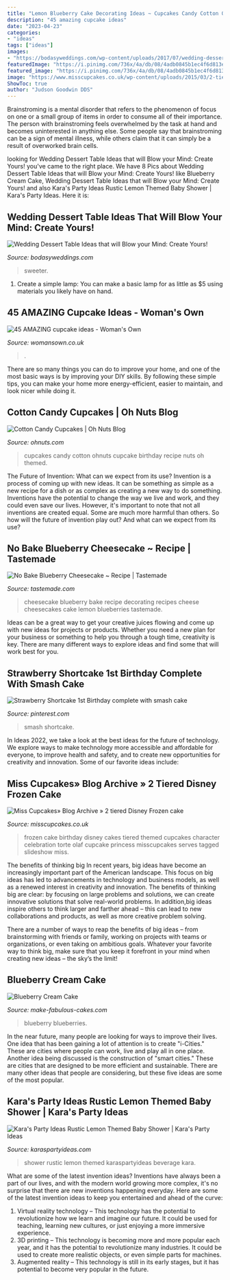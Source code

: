 ```yaml
---
title: "Lemon Blueberry Cake Decorating Ideas ~ Cupcakes Candy Cotton Ohnuts Cupcake Birthday Recipe Nuts Oh Themed"
description: "45 amazing cupcake ideas"
date: "2023-04-23"
categories:
- "ideas"
tags: ["ideas"]
images:
- "https://bodasyweddings.com/wp-content/uploads/2017/07/wedding-dessert-table-ideas.jpg"
featuredImage: "https://i.pinimg.com/736x/4a/db/08/4adb0845b1ec4f6d813e841784969054.jpg"
featured_image: "https://i.pinimg.com/736x/4a/db/08/4adb0845b1ec4f6d813e841784969054.jpg"
image: "https://www.misscupcakes.co.uk/wp-content/uploads/2015/03/2-tiered-disney-Frozen-birthday-cake.jpg"
ShowToc: true
author: "Judson Goodwin DDS"
---
```



Brainstroming is a mental disorder that refers to the phenomenon of focus on one or a small group of items in order to consume all of their importance. The person with brainstroming feels overwhelmed by the task at hand and becomes uninterested in anything else. Some people say that brainstroming can be a sign of mental illness, while others claim that it can simply be a result of overworked brain cells.

	

		
looking for Wedding Dessert Table Ideas that will Blow your Mind: Create Yours! you've came to the right place. We have 8 Pics about Wedding Dessert Table Ideas that will Blow your Mind: Create Yours! like Blueberry Cream Cake, Wedding Dessert Table Ideas that will Blow your Mind: Create Yours! and also Kara&#039;s Party Ideas Rustic Lemon Themed Baby Shower | Kara&#039;s Party Ideas. Here it is:
		
    
## Wedding Dessert Table Ideas That Will Blow Your Mind: Create Yours!

<img loading=lazy src="https://bodasyweddings.com/wp-content/uploads/2017/07/wedding-dessert-table-ideas.jpg" onerror="this.onerror=null;this.src='https://tse3.mm.bing.net/th?id=OIP.OP4QB8WMlQjGFC_dCzLObQHaJ4&amp;pid=15.1';" alt="Wedding Dessert Table Ideas that will Blow your Mind: Create Yours!">

_Source: bodasyweddings.com_

>sweeter. 

	

1. Create a simple lamp: You can make a basic lamp for as little as $5 using materials you likely have on hand.

    
## 45 AMAZING Cupcake Ideas - Woman&#039;s Own

<img loading=lazy src="https://keyassets-p2.timeincuk.net/wp/prod/wp-content/uploads/sites/32/2016/06/flower-pot-cupcakes.jpg" onerror="this.onerror=null;this.src='https://tse1.mm.bing.net/th?id=OIP.1ox2fUsH_cnMaZiBCBmgGQHaLH&amp;pid=15.1';" alt="45 AMAZING cupcake ideas - Woman&#039;s Own">

_Source: womansown.co.uk_

>. 

	

There are so many things you can do to improve your home, and one of the most basic ways is by improving your DIY skills. By following these simple tips, you can make your home more energy-efficient, easier to maintain, and look nicer while doing it.

    
## Cotton Candy Cupcakes | Oh Nuts Blog

<img loading=lazy src="https://www.ohnuts.com/wpnutblog/wp-content/uploads/2014/09/cotton-candy-cupcakes-1.jpg" onerror="this.onerror=null;this.src='https://tse4.mm.bing.net/th?id=OIP.AaDqI44HWGsroBIlUeG3QgHaK_&amp;pid=15.1';" alt="Cotton Candy Cupcakes | Oh Nuts Blog">

_Source: ohnuts.com_

>cupcakes candy cotton ohnuts cupcake birthday recipe nuts oh themed. 

	

The Future of Invention: What can we expect from its use?
Invention is a process of coming up with new ideas. It can be something as simple as a new recipe for a dish or as complex as creating a new way to do something. Inventions have the potential to change the way we live and work, and they could even save our lives. However, it's important to note that not all inventions are created equal. Some are much more harmful than others. So how will the future of invention play out? And what can we expect from its use?

    
## No Bake Blueberry Cheesecake ~ Recipe | Tastemade

<img loading=lazy src="https://images.contentful.com/pxqrocxwsjcc/1C9CIpHKvK2si2sA04uwYU/16e5d6964ce5a7889a0aa4ec2025b780/Screen_Shot_2016-02-18_at_2.20.14_PM.png?w=960&amp;fl=progressive&amp;fm=jpg" onerror="this.onerror=null;this.src='https://tse2.mm.bing.net/th?id=OIP.B9gSwn5IyxQERV48uQsNHAHaHX&amp;pid=15.1';" alt="No Bake Blueberry Cheesecake ~ Recipe | Tastemade">

_Source: tastemade.com_

>cheesecake blueberry bake recipe decorating recipes cheese cheesecakes cake lemon blueberries tastemade. 

	

Ideas can be a great way to get your creative juices flowing and come up with new ideas for projects or products. Whether you need a new plan for your business or something to help you through a tough time, creativity is key. There are many different ways to explore ideas and find some that will work best for you.

    
## Strawberry Shortcake 1st Birthday Complete With Smash Cake

<img loading=lazy src="https://i.pinimg.com/736x/4a/db/08/4adb0845b1ec4f6d813e841784969054.jpg" onerror="this.onerror=null;this.src='https://tse2.mm.bing.net/th?id=OIP.DnMa9f5b_Vd9J6kO2KfN4gHaJ3&amp;pid=15.1';" alt="Strawberry Shortcake 1st Birthday complete with smash cake">

_Source: pinterest.com_

>smash shortcake. 

	

In Ideas 2022, we take a look at the best ideas for the future of technology. We explore ways to make technology more accessible and affordable for everyone, to improve health and safety, and to create new opportunities for creativity and innovation. Some of our favorite ideas include: 

    
## Miss Cupcakes» Blog Archive » 2 Tiered Disney Frozen Cake

<img loading=lazy src="https://www.misscupcakes.co.uk/wp-content/uploads/2015/03/2-tiered-disney-Frozen-birthday-cake.jpg" onerror="this.onerror=null;this.src='https://tse4.mm.bing.net/th?id=OIP.RjhfA6UTnEVn99sxGO7W6gHaKy&amp;pid=15.1';" alt="Miss Cupcakes» Blog Archive » 2 tiered Disney Frozen cake">

_Source: misscupcakes.co.uk_

>frozen cake birthday disney cakes tiered themed cupcakes character celebration torte olaf cupcake princess misscupcakes serves tagged slideshow miss. 

	

The benefits of thinking big
In recent years, big ideas have become an increasingly important part of the American landscape. This focus on big ideas has led to advancements in technology and business models, as well as a renewed interest in creativity and innovation.
The benefits of thinking big are clear: by focusing on large problems and solutions, we can create innovative solutions that solve real-world problems. In addition,big ideas inspire others to think larger and farther ahead – this can lead to new collaborations and products, as well as more creative problem solving.

There are a number of ways to reap the benefits of big ideas – from brainstorming with friends or family, working on projects with teams or organizations, or even taking on ambitious goals. Whatever your favorite way to think big, make sure that you keep it forefront in your mind when creating new ideas – the sky’s the limit!

    
## Blueberry Cream Cake

<img loading=lazy src="https://www.make-fabulous-cakes.com/images/Blueberry-cream-cake.jpg" onerror="this.onerror=null;this.src='https://tse1.mm.bing.net/th?id=OIP.sFsEXROB3Brd2IaxR6loigHaLH&amp;pid=15.1';" alt="Blueberry Cream Cake">

_Source: make-fabulous-cakes.com_

>blueberry blueberries. 

	

In the near future, many people are looking for ways to improve their lives. One idea that has been gaining a lot of attention is to create "i-Cities." These are cities where people can work, live and play all in one place. Another idea being discussed is the construction of "smart cities." These are cities that are designed to be more efficient and sustainable. There are many other ideas that people are considering, but these five ideas are some of the most popular.

    
## Kara&#039;s Party Ideas Rustic Lemon Themed Baby Shower | Kara&#039;s Party Ideas

<img loading=lazy src="https://karaspartyideas.com/wp-content/uploads/2017/07/Rustic-Lemon-Themed-Baby-Shower-via-Karas-Party-Ideas-KarasPartyIdeas.com16.jpeg" onerror="this.onerror=null;this.src='https://tse2.mm.bing.net/th?id=OIP.7MuswXw7EoCsHKvnObTJ0wHaLI&amp;pid=15.1';" alt="Kara&#039;s Party Ideas Rustic Lemon Themed Baby Shower | Kara&#039;s Party Ideas">

_Source: karaspartyideas.com_

>shower rustic lemon themed karaspartyideas beverage kara. 

	

What are some of the latest invention ideas?
Inventions have always been a part of our lives, and with the modern world growing more complex, it's no surprise that there are new inventions happening everyday. Here are some of the latest invention ideas to keep you entertained and ahead of the curve: 
1. Virtual reality technology – This technology has the potential to revolutionize how we learn and imagine our future. It could be used for teaching, learning new cultures, or just enjoying a more immersive experience. 
2. 3D printing – This technology is becoming more and more popular each year, and it has the potential to revolutionize many industries. It could be used to create more realistic objects, or even simple parts for machines. 
3. Augmented reality – This technology is still in its early stages, but it has potential to become very popular in the future.

